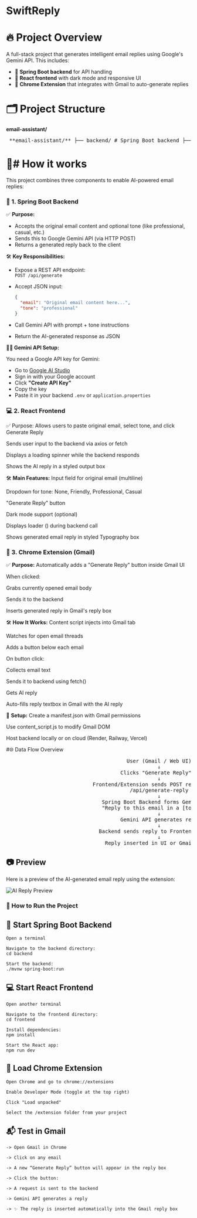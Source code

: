 ﻿# SwiftReply

# 🔥 Project Overview
A full-stack project that generates intelligent email replies using Google's Gemini API. This includes:

- 🚀 **Spring Boot backend** for API handling  
- 🎨 **React frontend** with dark mode and responsive UI  
- 🧩 **Chrome Extension** that integrates with Gmail to auto-generate replies

# 🗂️ Project Structure
**email-assistant/**
<pre> **email-assistant/** ├── backend/ # Spring Boot backend ├── frontend/ # React.js frontend (with Tailwind or MUI) ├── extension/ # Chrome Extension (Gmail integration) </pre>

# 📌# How it works
This project combines three components to enable AI-powered email replies:

### 🧱 1. Spring Boot Backend
✅ **Purpose:**

- Accepts the original email content and optional tone (like professional, casual, etc.)
- Sends this to Google Gemini API (via HTTP POST)
- Returns a generated reply back to the client

              

🛠️ **Key Responsibilities:**

- Expose a REST API endpoint:  
  `POST /api/generate`

- Accept JSON input:  
  ```json
  {
    "email": "Original email content here...",
    "tone": "professional"
  }

- Call Gemini API with prompt + tone instructions

- Return the AI-generated response as JSON

🔐**🔐 Gemini API Setup:**

You need a Google API key for Gemini:

- Go to [Google AI Studio](https://makersuite.google.com/app)
- Sign in with your Google account  
- Click **"Create API Key"**  
- Copy the key  
- Paste it in your backend `.env` or `application.properties`


### 💻 2. React Frontend
✅ Purpose:
Allows users to paste original email, select tone, and click Generate Reply

Sends user input to the backend via axios or fetch

Displays a loading spinner while the backend responds

Shows the AI reply in a styled output box

🛠️ **Main Features:**
Input field for original email (multiline)

Dropdown for tone: None, Friendly, Professional, Casual

"Generate Reply" button

Dark mode support (optional)

Displays loader (<CircularProgress />) during backend call

Shows generated email reply in styled Typography box

### 🧩 3. Chrome Extension (Gmail)
✅ **Purpose:**
Automatically adds a "Generate Reply" button inside Gmail UI

When clicked:

Grabs currently opened email body

Sends it to the backend

Inserts generated reply in Gmail's reply box

🛠️ **How It Works:**
Content script injects into Gmail tab

Watches for open email threads

Adds a button below each email

On button click:

Collects email text

Sends it to backend using fetch()

Gets AI reply

Auto-fills reply textbox in Gmail with the AI reply

🔐 **Setup:**
Create a manifest.json with Gmail permissions

Use content_script.js to modify Gmail DOM

Host backend locally or on cloud (Render, Railway, Vercel)

#🌐 Data Flow Overview

<p align="center">
<pre>
                                       User (Gmail / Web UI)
                                                 ↓
                                     Clicks "Generate Reply"
                                                 ↓
                            Frontend/Extension sends POST request to backend:
                                        /api/generate-reply
                                                 ↓
                               Spring Boot Backend forms Gemini API prompt:
                               "Reply to this email in a [tone] tone: ..."
                                                 ↓
                                     Gemini API generates reply
                                                 ↓
                              Backend sends reply to Frontend/Extension
                                                 ↓
                                Reply inserted in UI or Gmail textbox
</pre>
</p>



## 📷 Preview

Here is a preview of the AI-generated email reply using the extension:

![AI Reply Preview](./assets/Screenshot%202025-07-26%20142836.png)

### 🎯 How to Run the Project

## 🚀 Start Spring Boot Backend
    Open a terminal

    Navigate to the backend directory:
    cd backend

    Start the backend:
    ./mvnw spring-boot:run

## 💻 Start React Frontend

    Open another terminal

    Navigate to the frontend directory:
    cd frontend

    Install dependencies:
    npm install

    Start the React app:
    npm run dev

## 🧩 Load Chrome Extension

    Open Chrome and go to chrome://extensions

    Enable Developer Mode (toggle at the top right)

    Click "Load unpacked"

    Select the /extension folder from your project

## 📬 Test in Gmail

    -> Open Gmail in Chrome

    -> Click on any email

    -> A new “Generate Reply” button will appear in the reply box

    -> Click the button:

    -> A request is sent to the backend

    -> Gemini API generates a reply

    -> ✨ The reply is inserted automatically into the Gmail reply box



